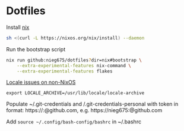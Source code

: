 # Dotfiles

Install [nix](https://nixos.org/download.html)
```sh
sh <(curl -L https://nixos.org/nix/install) --daemon
```

Run the bootstrap script
```sh
nix run github:nieg675/dotfiles?dir=nix#bootstrap \
    --extra-experimental-features nix-command \
    --extra-experimental-features flakes

```

[Locale issues on non-NixOS](https://nixos.wiki/wiki/Locales)
```
export LOCALE_ARCHIVE=/usr/lib/locale/locale-archive
```

Populate ~/.git-credentials and /.git-credentials-personal with token in format:
https://<user>:<token>@github.com, e.g. https://nieg675:<token>@github.com

Add `source ~/.config/bash-config/bashrc` in ~/.bashrc
